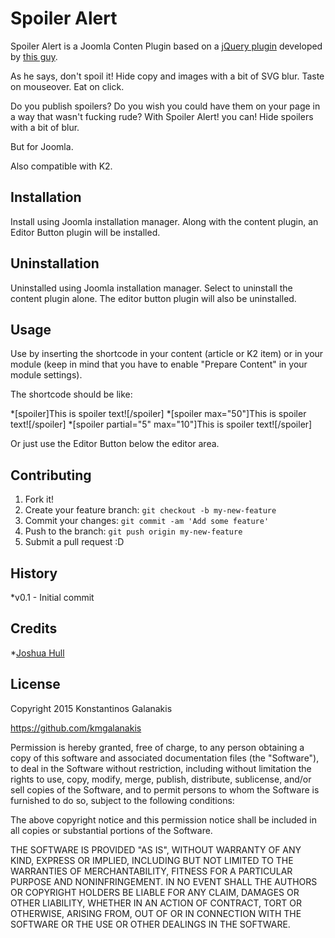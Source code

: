 # Spoiler Alert

Spoiler Alert is a Joomla Conten Plugin based on a [jQuery plugin](http://joshbuddy.github.io/spoiler-alert/) developed by [this guy](https://github.com/joshbuddy). 

As he says, don't spoil it! Hide copy and images with a bit of SVG blur. Taste on mouseover. Eat on click.

Do you publish spoilers? Do you wish you could have them on your page in a way that wasn't fucking rude? With Spoiler Alert! you can! Hide spoilers with a bit of blur.

But for Joomla. 

Also compatible with K2.

## Installation

Install using Joomla installation manager. Along with the content plugin, an Editor Button plugin will be installed.

## Uninstallation

Uninstalled using Joomla installation manager. Select to uninstall the content plugin alone. The editor button plugin will also be uninstalled.

## Usage

Use by inserting the shortcode in your content (article or K2 item) or in your module (keep in mind that you have to enable "Prepare Content" in your module settings).

The shortcode should be like:

*[spoiler]This is spoiler text![/spoiler]
*[spoiler max="50"]This is spoiler text![/spoiler]
*[spoiler partial="5" max="10"]This is spoiler text![/spoiler]

Or just use the Editor Button below the editor area.


## Contributing

1. Fork it!
2. Create your feature branch: `git checkout -b my-new-feature`
3. Commit your changes: `git commit -am 'Add some feature'`
4. Push to the branch: `git push origin my-new-feature`
5. Submit a pull request :D

## History

*v0.1 - Initial commit

## Credits

*[Joshua Hull](https://github.com/joshbuddy)

## License

Copyright 2015 Konstantinos Galanakis

https://github.com/kmgalanakis

Permission is hereby granted, free of charge, to any person obtaining a copy
of this software and associated documentation files (the "Software"), to deal
in the Software without restriction, including without limitation the rights
to use, copy, modify, merge, publish, distribute, sublicense, and/or sell
copies of the Software, and to permit persons to whom the Software is
furnished to do so, subject to the following conditions:

The above copyright notice and this permission notice shall be included in
all copies or substantial portions of the Software.

THE SOFTWARE IS PROVIDED "AS IS", WITHOUT WARRANTY OF ANY KIND, EXPRESS OR
IMPLIED, INCLUDING BUT NOT LIMITED TO THE WARRANTIES OF MERCHANTABILITY,
FITNESS FOR A PARTICULAR PURPOSE AND NONINFRINGEMENT. IN NO EVENT SHALL THE
AUTHORS OR COPYRIGHT HOLDERS BE LIABLE FOR ANY CLAIM, DAMAGES OR OTHER
LIABILITY, WHETHER IN AN ACTION OF CONTRACT, TORT OR OTHERWISE, ARISING FROM,
OUT OF OR IN CONNECTION WITH THE SOFTWARE OR THE USE OR OTHER DEALINGS IN
THE SOFTWARE.